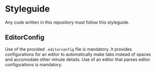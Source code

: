# Styleguide
Any code written in this repository must follow this styleguide.

## EditorConfig
Use of the provided `.editorconfig` file is mandatory. It provides configurations for an editor to automatically make tabs instead of spaces and accomodate other minute details. Use of an editor that parses editor configurations is mandatory.
